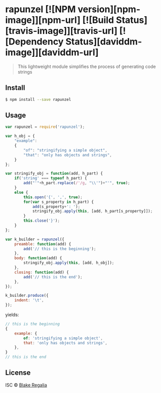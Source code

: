 # rapunzel [![NPM version][npm-image]][npm-url] [![Build Status][travis-image]][travis-url] [![Dependency Status][daviddm-image]][daviddm-url]
> This lightweight module simplifies the process of generating code strings


## Install

```sh
$ npm install --save rapunzel
```


## Usage

```js
var rapunzel = require('rapunzel');

var h_obj = {
	"example":
	{
		"of": "stringifying a simple object",
		"that": "only has objects and strings",
	}
};

var stringify_obj = function(add, h_part) {
	if('string' === typeof h_part) {
		add("'"+h_part.replace(/'/g, "\\'")+"'", true);
	}
	else {
		this.open('{', ',', true);
		for(var s_property in h_part) {
			add(s_property+': ');
			stringify_obj.apply(this, [add, h_part[s_property]]);
		}
		this.close('}');
	}
};

var k_builder = rapunzel({
	preamble: function(add) {
		add('// this is the beginning');
	},
	body: function(add) {
		stringify_obj.apply(this, [add, h_obj]);
	},
	closing: function(add) {
		add('// this is the end');
	},
});

k_builder.produce({
	indent: '\t',
});
```

yields:
```javascript
// this is the beginning
{
	example: {
		of: 'stringifying a simple object',
		that: 'only has objects and strings',
	},
}
// this is the end
```

## License

ISC © [Blake Regalia]()

<!-- 
[npm-image]: https://badge.fury.io/js/rapunzel.svg
[npm-url]: https://npmjs.org/package/rapunzel
[travis-image]: https://travis-ci.org/blake-regalia/rapunzel.js.svg?branch=master
[travis-url]: https://travis-ci.org/blake-regalia/rapunzel.js
[daviddm-image]: https://david-dm.org/blake-regalia/rapunzel.js.svg?theme=shields.io
[daviddm-url]: https://david-dm.org/blake-regalia/rapunzel.js
 -->